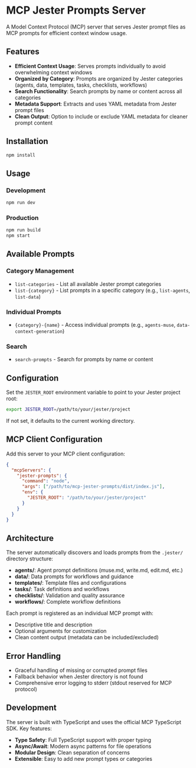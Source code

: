 # MCP Jester Prompts Server

A Model Context Protocol (MCP) server that serves Jester prompt files as MCP prompts for efficient context window usage.

## Features

- **Efficient Context Usage**: Serves prompts individually to avoid overwhelming context windows
- **Organized by Category**: Prompts are organized by Jester categories (agents, data, templates, tasks, checklists, workflows)
- **Search Functionality**: Search prompts by name or content across all categories
- **Metadata Support**: Extracts and uses YAML metadata from Jester prompt files
- **Clean Output**: Option to include or exclude YAML metadata for cleaner prompt content

## Installation

```bash
npm install
```

## Usage

### Development
```bash
npm run dev
```

### Production
```bash
npm run build
npm start
```

## Available Prompts

### Category Management
- `list-categories` - List all available Jester prompt categories
- `list-{category}` - List prompts in a specific category (e.g., `list-agents`, `list-data`)

### Individual Prompts
- `{category}-{name}` - Access individual prompts (e.g., `agents-muse`, `data-context-generation`)

### Search
- `search-prompts` - Search for prompts by name or content

## Configuration

Set the `JESTER_ROOT` environment variable to point to your Jester project root:

```bash
export JESTER_ROOT=/path/to/your/jester/project
```

If not set, it defaults to the current working directory.

## MCP Client Configuration

Add this server to your MCP client configuration:

```json
{
  "mcpServers": {
    "jester-prompts": {
      "command": "node",
      "args": ["/path/to/mcp-jester-prompts/dist/index.js"],
      "env": {
        "JESTER_ROOT": "/path/to/your/jester/project"
      }
    }
  }
}
```

## Architecture

The server automatically discovers and loads prompts from the `.jester/` directory structure:

- **agents/**: Agent prompt definitions (muse.md, write.md, edit.md, etc.)
- **data/**: Data prompts for workflows and guidance
- **templates/**: Template files and configurations
- **tasks/**: Task definitions and workflows
- **checklists/**: Validation and quality assurance
- **workflows/**: Complete workflow definitions

Each prompt is registered as an individual MCP prompt with:
- Descriptive title and description
- Optional arguments for customization
- Clean content output (metadata can be included/excluded)

## Error Handling

- Graceful handling of missing or corrupted prompt files
- Fallback behavior when Jester directory is not found
- Comprehensive error logging to stderr (stdout reserved for MCP protocol)

## Development

The server is built with TypeScript and uses the official MCP TypeScript SDK. Key features:

- **Type Safety**: Full TypeScript support with proper typing
- **Async/Await**: Modern async patterns for file operations
- **Modular Design**: Clean separation of concerns
- **Extensible**: Easy to add new prompt types or categories